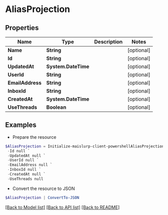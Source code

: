 # AliasProjection
## Properties

Name | Type | Description | Notes
------------ | ------------- | ------------- | -------------
**Name** | **String** |  | [optional] 
**Id** | **String** |  | [optional] 
**UpdatedAt** | **System.DateTime** |  | [optional] 
**UserId** | **String** |  | [optional] 
**EmailAddress** | **String** |  | [optional] 
**InboxId** | **String** |  | [optional] 
**CreatedAt** | **System.DateTime** |  | [optional] 
**UseThreads** | **Boolean** |  | [optional] 

## Examples

- Prepare the resource
```powershell
$AliasProjection = Initialize-maislurp-client-powershellAliasProjection  -Name null `
 -Id null `
 -UpdatedAt null `
 -UserId null `
 -EmailAddress null `
 -InboxId null `
 -CreatedAt null `
 -UseThreads null
```

- Convert the resource to JSON
```powershell
$AliasProjection | ConvertTo-JSON
```

[[Back to Model list]](../README#documentation-for-models) [[Back to API list]](../README#documentation-for-api-endpoints) [[Back to README]](../README)

